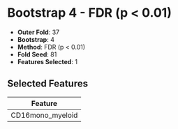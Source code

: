 # Bootstrap 4 - FDR (p < 0.01)

- **Outer Fold**: 37
- **Bootstrap**: 4
- **Method**: FDR (p < 0.01)
- **Fold Seed**: 81
- **Features Selected**: 1

## Selected Features

| Feature |
|---------|
| CD16mono_myeloid |
